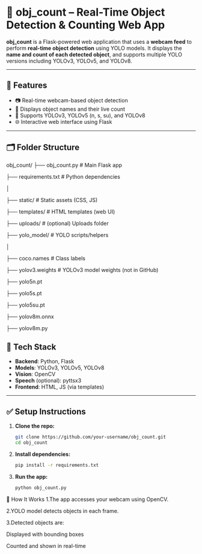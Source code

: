 # 🎥 obj_count – Real-Time Object Detection & Counting Web App

**obj_count** is a Flask-powered web application that uses a **webcam feed** to perform **real-time object detection** using YOLO models. It displays the **name and count of each detected object**, and supports multiple YOLO versions including YOLOv3, YOLOv5, and YOLOv8.

---

## 🚀 Features

- 📷 Real-time webcam-based object detection
- 🔢 Displays object names and their live count
- 🧠 Supports YOLOv3, YOLOv5 (n, s, su), and YOLOv8
- 🌐 Interactive web interface using Flask

---

## 🗂 Folder Structure

 obj_count/
├── obj_count.py # Main Flask app

├── requirements.txt # Python dependencies

│

├── static/ # Static assets (CSS, JS)

├── templates/ # HTML templates (web UI)

├── uploads/ # (optional) Uploads folder

├── yolo_model/ # YOLO scripts/helpers 

│

├── coco.names # Class labels

├── yolov3.weights # YOLOv3 model weights (not in GitHub)

├── yolo5n.pt

├── yolo5s.pt

├── yolo5su.pt

├── yolov8m.onnx

├── yolov8m.py

## 🧩 Tech Stack

- **Backend**: Python, Flask
- **Models**: YOLOv3, YOLOv5, YOLOv8
- **Vision**: OpenCV
- **Speech** (optional): pyttsx3
- **Frontend**: HTML, JS (via templates)

---

## ✅ Setup Instructions

1. **Clone the repo:**
   ```bash
   git clone https://github.com/your-username/obj_count.git
   cd obj_count
   ```

2. **Install dependencies:**
   ```bash
   pip install -r requirements.txt
   ```

3. **Run the app:**
   ```bash
   python obj_count.py
   ```

📸 How It Works
1.The app accesses your webcam using OpenCV.

2.YOLO model detects objects in each frame.

3.Detected objects are:

Displayed with bounding boxes

Counted and shown in real-time
